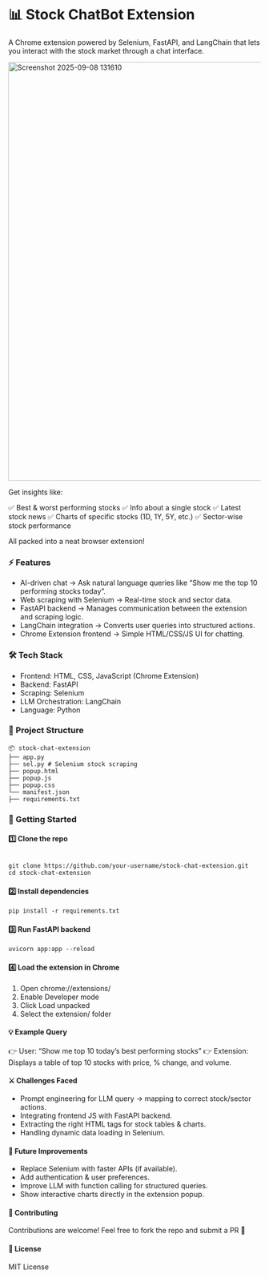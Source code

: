 # 📊 Stock ChatBot Extension

A Chrome extension powered by Selenium, FastAPI, and LangChain that lets you interact with the stock market through a chat interface.

<img width="1169" height="836" alt="Screenshot 2025-09-08 131610" src="https://github.com/user-attachments/assets/03ba5aa8-33ab-48f1-ba75-60fa3a61cf19" />


Get insights like:

✅ Best & worst performing stocks
✅ Info about a single stock
✅ Latest stock news
✅ Charts of specific stocks (1D, 1Y, 5Y, etc.)
✅ Sector-wise stock performance

All packed into a neat browser extension!

### ⚡ Features

- AI-driven chat → Ask natural language queries like “Show me the top 10 performing stocks today”.
- Web scraping with Selenium → Real-time stock and sector data.
- FastAPI backend → Manages communication between the extension and scraping logic.
- LangChain integration → Converts user queries into structured actions.
- Chrome Extension frontend → Simple HTML/CSS/JS UI for chatting.

### 🛠️ Tech Stack

- Frontend: HTML, CSS, JavaScript (Chrome Extension)
- Backend: FastAPI
- Scraping: Selenium
- LLM Orchestration: LangChain
- Language: Python

### 📂 Project Structure

```
📦 stock-chat-extension
├── app.py
├── sel.py # Selenium stock scraping
├── popup.html
├── popup.js
├── popup.css
└── manifest.json
├── requirements.txt

```

### 🚀 Getting Started

#### 1️⃣ Clone the repo
```

git clone https://github.com/your-username/stock-chat-extension.git
cd stock-chat-extension

```

#### 2️⃣ Install dependencies
```
pip install -r requirements.txt
```

#### 3️⃣ Run FastAPI backend
```
uvicorn app:app --reload
```

#### 4️⃣ Load the extension in Chrome

1. Open chrome://extensions/
2. Enable Developer mode
3. Click Load unpacked
4. Select the extension/ folder

#### 💡 Example Query

👉 User: “Show me top 10 today’s best performing stocks”
👉 Extension: Displays a table of top 10 stocks with price, % change, and volume.

#### ⚔️ Challenges Faced

- Prompt engineering for LLM query → mapping to correct stock/sector actions.
- Integrating frontend JS with FastAPI backend.
- Extracting the right HTML tags for stock tables & charts.
- Handling dynamic data loading in Selenium.

#### 🔮 Future Improvements

- Replace Selenium with faster APIs (if available).
- Add authentication & user preferences.
- Improve LLM with function calling for structured queries.
- Show interactive charts directly in the extension popup.

#### 🤝 Contributing

Contributions are welcome! Feel free to fork the repo and submit a PR 🚀

#### 📜 License
MIT License
